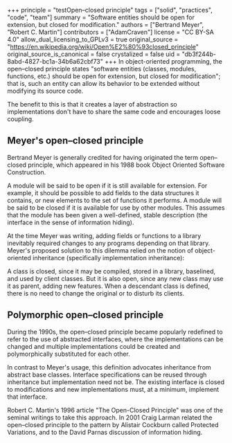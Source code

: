 +++
principle = "testOpen–closed principle"
tags = ["solid", "practices", "code", "team"]
summary = "Software entities should be open for extension, but closed for modification."
authors = ["Bertrand Meyer", "Robert C. Martin"]
contributors = ["AdamCraven"]
license = "CC BY-SA 4.0"
allow_dual_licensing_to_GPLv3 = true
original_source = "https://en.wikipedia.org/wiki/Open%E2%80%93closed_principle"
original_source_is_canonical = false
crystalized = false
uid = "db3f244b-8abd-4827-bc1a-34b6a62cbf73"
+++
In object-oriented programming, the open–closed principle states "software entities (classes, modules, functions, etc.) should be open for extension, but closed for modification"; that is, such an entity can allow its behavior to be extended without modifying its source code.

The benefit to this is that it creates a layer of abstraction so implementations don't have to share the same code and encourages loose coupling.

## Meyer's open–closed principle

Bertrand Meyer is generally credited for having originated the term open–closed principle, which appeared in his 1988 book Object Oriented Software Construction.

A module will be said to be open if it is still available for extension. For example, it should be possible to add fields to the data structures it contains, or new elements to the set of functions it performs.
A module will be said to be closed if it is available for use by other modules. This assumes that the module has been given a well-defined, stable description (the interface in the sense of information hiding).

At the time Meyer was writing, adding fields or functions to a library inevitably required changes to any programs depending on that library. Meyer's proposed solution to this dilemma relied on the notion of object-oriented inheritance (specifically implementation inheritance):

A class is closed, since it may be compiled, stored in a library, baselined, and used by client classes. But it is also open, since any new class may use it as parent, adding new features. When a descendant class is defined, there is no need to change the original or to disturb its clients.

## Polymorphic open–closed principle

During the 1990s, the open–closed principle became popularly redefined to refer to the use of abstracted interfaces, where the implementations can be changed and multiple implementations could be created and polymorphically substituted for each other.

In contrast to Meyer's usage, this definition advocates inheritance from abstract base classes. Interface specifications can be reused through inheritance but implementation need not be. The existing interface is closed to modifications and new implementations must, at a minimum, implement that interface.

Robert C. Martin's 1996 article "The Open-Closed Principle" was one of the seminal writings to take this approach. In 2001 Craig Larman related the open–closed principle to the pattern by Alistair Cockburn called Protected Variations, and to the David Parnas discussion of information hiding.